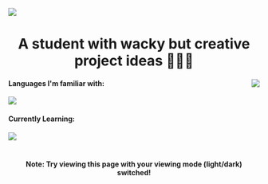 <a href="https://linkode.org/#P3ZSY9CLe9TBdfVP0eHFm1"><img src="https://i.postimg.cc/pLC625YV/1.png" style="max-height: 100%;"></a>
<h1 align="center">
A student with wacky but creative project ideas 👨🏻‍💻
</h1>
<div>
  <img src="https://github-readme-stats.vercel.app/api?username=Divdude77&theme=gotham&bg-color=0e1116&show_icons=true" align="right" style="">
  <h4>
    Languages I'm familiar with:
  </h4>
  <img src="https://skills.thijs.gg/icons?i=python,mysql,arduino">
  <h4>
    Currently Learning:
  </h4>
  <img src="https://skills.thijs.gg/icons?i=html,css,js">
  <h1></h1>
</div>
<h4 align="center">Note: Try viewing this page with your viewing mode (light/dark) switched!</h4>
